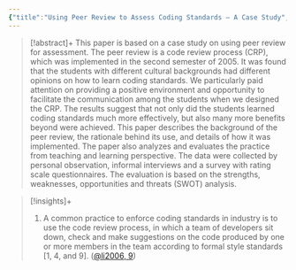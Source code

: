 ```yaml
---
{"title":"Using Peer Review to Assess Coding Standards – A Case Study","authors":["[[Xiaosong Li]]"],"date":"2006-01-01","processed":false,"tags":["computer-science","peer-assessment"],"dg-publish":true,"created":"2024-08-30","modified":"2024-09-13","permalink":"/20-literature-notes/li2006/","dgPassFrontmatter":true,"updated":"2024-09-13"}
---
```



> [!abstract]+
> This paper is based on a case study on using peer review for assessment. The peer review is a code review process (CRP), which was implemented in the second semester of 2005. It was found that the students with different cultural backgrounds had different opinions on how to learn coding standards. We particularly paid attention on providing a positive environment and opportunity to facilitate the communication among the students when we designed the CRP. The results suggest that not only did the students learned coding standards much more effectively, but also many more benefits beyond were achieved. This paper describes the background of the peer review, the rationale behind its use, and details of how it was implemented. The paper also analyzes and evaluates the practice from teaching and learning perspective. The data were collected by personal observation, informal interviews and a survey with rating scale questionnaires. The evaluation is based on the strengths, weaknesses, opportunities and threats (SWOT) analysis.

> [!insights]+
>
> 1. A common practice to enforce coding standards in industry is to use the code review process, in which a team of developers sit down, check and make suggestions on the code produced by one or more members in the team according to formal style standards [1, 4, and 9]. ([@li2006, 9](zotero://open-pdf/library/items/QDUS5S7Y?page=1&annotation=664CGXWQ))
